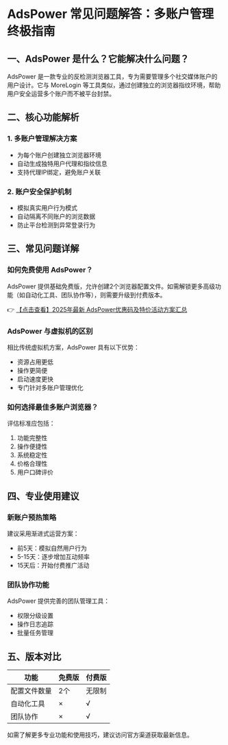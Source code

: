 # AdsPower 常见问题解答：多账户管理终极指南

## 一、AdsPower 是什么？它能解决什么问题？
AdsPower 是一款专业的反检测浏览器工具，专为需要管理多个社交媒体账户的用户设计。它与 MoreLogin 等工具类似，通过创建独立的浏览器指纹环境，帮助用户安全运营多个账户而不被平台封禁。

## 二、核心功能解析
### 1. 多账户管理解决方案
- 为每个账户创建独立浏览器环境
- 自动生成独特用户代理和指纹信息
- 支持代理IP绑定，避免账户关联

### 2. 账户安全保护机制
- 模拟真实用户行为模式
- 自动隔离不同账户的浏览数据
- 防止平台检测到异常登录行为

## 三、常见问题详解
### 如何免费使用 AdsPower？
AdsPower 提供基础免费版，允许创建2个浏览器配置文件。如需解锁更多高级功能（如自动化工具、团队协作等），则需要升级到付费版本。

👉 [【点击查看】2025年最新 AdsPower优惠码及特价活动方案汇总](https://bit.ly/adspower_free)

### AdsPower 与虚拟机的区别
相比传统虚拟机方案，AdsPower 具有以下优势：
- 资源占用更低
- 操作更简便
- 启动速度更快
- 专门针对多账户管理优化

### 如何选择最佳多账户浏览器？
评估标准应包括：
1. 功能完整性
2. 操作便捷性
3. 系统稳定性
4. 价格合理性
5. 用户口碑评价

## 四、专业使用建议
### 新账户预热策略
建议采用渐进式运营方案：
- 前5天：模拟自然用户行为
- 5-15天：逐步增加互动频率
- 15天后：开始付费推广活动

### 团队协作功能
AdsPower 提供完善的团队管理工具：
- 权限分级设置
- 操作日志追踪
- 批量任务管理

## 五、版本对比
| 功能        | 免费版 | 付费版 |
|------------|--------|--------|
| 配置文件数量 | 2个    | 无限制 |
| 自动化工具  | ×      | √      |
| 团队协作    | ×      | √      |

如需了解更多专业功能和使用技巧，建议访问官方渠道获取最新信息。